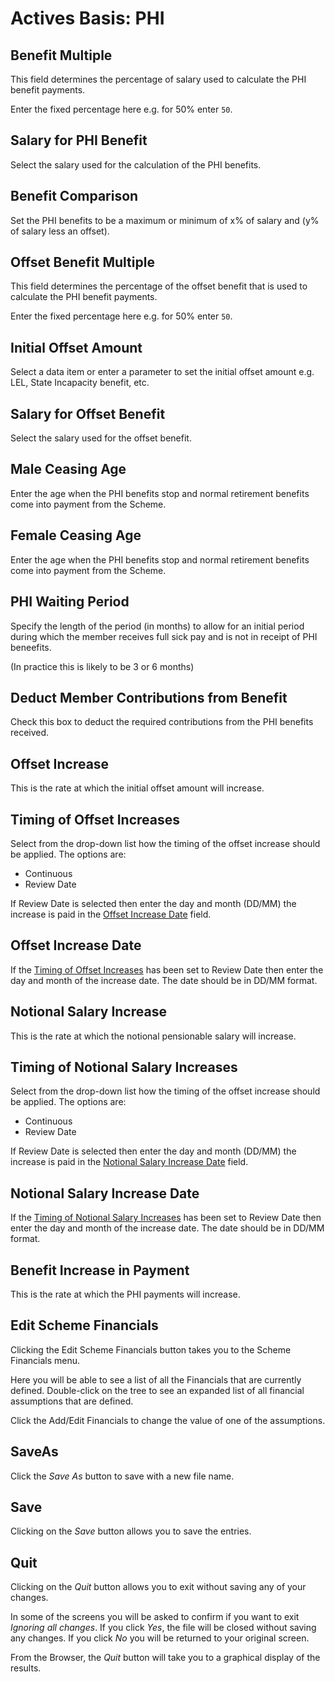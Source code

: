 # Actives Basis: PHI



## Benefit Multiple

This field determines the percentage of salary used to calculate the PHI
benefit payments.

Enter the fixed percentage here e.g. for 50% enter `50`.

## Salary for PHI Benefit

Select the salary used for the calculation of the PHI benefits.

## Benefit Comparison

Set the PHI benefits to be a maximum or minimum of x% of salary and (y%
of salary less an offset).

## Offset Benefit Multiple

This field determines the percentage of the offset benefit that is used
to calculate the PHI benefit payments.

Enter the fixed percentage here e.g. for 50% enter `50`.

## Initial Offset Amount

Select a data item or enter a parameter to set the initial offset amount
e.g. LEL, State Incapacity benefit, etc.

## Salary for Offset Benefit

Select the salary used for the offset benefit.

## Male Ceasing Age

Enter the age when the PHI benefits stop and normal retirement benefits
come into payment from the Scheme.

## Female Ceasing Age

Enter the age when the PHI benefits stop and normal retirement benefits
come into payment from the Scheme.

## PHI Waiting Period

Specify the length of the period (in months) to allow for an initial
period during which the member receives full sick pay and is not in
receipt of PHI beneefits.

(In practice this is likely to be 3 or 6 months)

## Deduct Member Contributions from Benefit

Check this box to deduct the required contributions from the PHI
benefits received.

## Offset Increase

This is the rate at which the initial offset amount will increase.

## Timing of Offset Increases

Select from the drop-down list how the timing of the offset increase
should be applied. The options are:

-   Continuous
-   Review Date

If Review Date is selected then enter the day and month (DD/MM) the
increase is paid in the [Offset Increase
Date](#actives_basis+phioffrevd) field.

## Offset Increase Date

If the [Timing of Offset Increases](#actives_basis+phioffincind) has
been set to Review Date then enter the day and month of the increase
date. The date should be in DD/MM format.

## Notional Salary Increase

This is the rate at which the notional pensionable salary will increase.

## Timing of Notional Salary Increases

Select from the drop-down list how the timing of the offset increase
should be applied. The options are:

-   Continuous
-   Review Date

If Review Date is selected then enter the day and month (DD/MM) the
increase is paid in the [Notional Salary Increase
Date](#actives_basis+phisalrevd) field.

## Notional Salary Increase Date

If the [Timing of Notional Salary
Increases](#actives_basis+phisalincind) has been set to Review Date
then enter the day and month of the increase date. The date should be in
DD/MM format.

## Benefit Increase in Payment

This is the rate at which the PHI payments will increase.

## Edit Scheme Financials

Clicking the Edit Scheme Financials button takes you to the Scheme
Financials menu.

Here you will be able to see a list of all the Financials that are
currently defined. Double-click on the tree to see an expanded list of
all financial assumptions that are defined.

Click the Add/Edit Financials to change the value of one of the
assumptions.

## SaveAs

Click the _Save As_ button to save with a new file name.

## Save

Clicking on the _Save_ button allows you to save the entries.

## Quit

Clicking on the _Quit_ button allows you to exit without saving any of
your changes.

In some of the screens you will be asked to confirm if you want to exit
_Ignoring all changes_. If you click _Yes_, the file will be closed
without saving any changes. If you click _No_ you will be returned to your
original screen.

From the Browser, the _Quit_ button will take you to a graphical display
of the results.